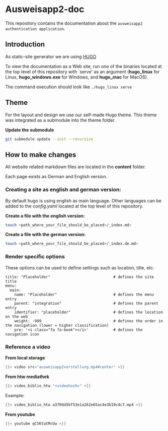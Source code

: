 # Ausweisapp2-doc

This repository contains the documentation about the `ausweisapp2 authentication application`.

## Introduction

As static-site generator we are using [HUGO](https://gohugo.io/)

To view the documentation as a Web site, run one of the binaries located at the top level of this repository with `serve' as an argument (**hugo_linux** for Linux, **hugo_windows.exe** for Windows, and **hugo_mac** for MacOS).

The command execution should look like `./hugo_linux serve`

## Theme

For the layout and design we use our self-made Hugo theme. This theme was integrated as a submodule into the theme folder.

**Update the submodule**
```bash
git submodule update --init --recursive
```

## How to make changes

All website related markdown files are located in the **content** folder.

Each page exists as German and English version.

### Creating a site as english and german version:

By default hugo is using english as main language. Other languages can be added to the *config.yaml* located at the top level of this repository. 

**Create a file with the english version:**
```bash
touch <path_where_your_file_should_be_placed>/_index.md>
```

**Create a file with the german version:**
```bash
touch <path_where_your_file_should_be_placed>/_index.de.md>
```

### Render specific options

These options can be used to define settings such as location, title, etc.

```
title: "Placeholder"                            # defines the site title
menu:
  main:
    name: "Placeholder"                         # defines the menu entry
    parent: "integration"                       # defines the parent entry
    identifier: "placeholder"                   # defines the location on the web
    weight: -999                                # defines the order in the navigation (lower = higher classification)
    pre: '<i class="fa fa-book"></i>'           # defines the navigation icon
```

### Reference a video

**From local storage**

```go
{{< video src="ausweisapp2vorstellung.mp4#center" >}}
```

**From htw mediathek**

```go
{{< video_biblio_htw "<videohash>" >}}
```

Example:
```go
{{< video_biblio_htw a370dd5bf53e1a262e65ac4e3b19c4c7.mp4 >}}
```

**From youtube**

```go
{{< youtube qC5KtatMcUw >}}
```
